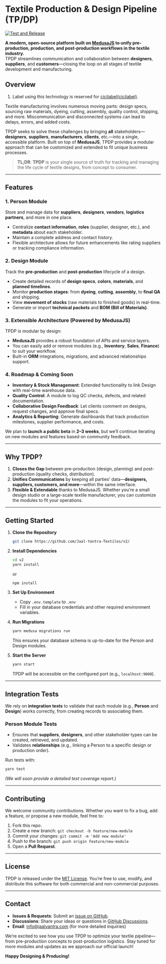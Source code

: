 # Textile Production & Design Pipeline (TP/DP)

[![Test and Release](https://github.com/Jaal-Yantra-Textiles/v2/actions/workflows/test-and-release.yml/badge.svg)](https://github.com/Jaal-Yantra-Textiles/v2/actions/workflows/test-and-release.yml)

**A modern, open-source platform built on [MedusaJS](https://docs.medusajs.com/) to unify pre-production, production, and post-production workflows in the textile industry.**  
TPDP streamlines communication and collaboration between **designers**, **suppliers**, and **customers**—closing the loop on all stages of textile development and manufacturing.

## Overview

1. Label using this technology is reserved for [cicilabel(cicilabel)](https://cicilabel.com).

Textile manufacturing involves numerous moving parts: design specs, sourcing raw materials, dyeing, cutting, assembly, quality control, shipping, and more. Miscommunication and disconnected systems can lead to delays, errors, and added costs.

TPDP seeks to solve these challenges by bringing **all** stakeholders—**designers**, **suppliers**, **manufacturers**, **clients**, etc.—into a single, accessible platform. Built on top of **MedusaJS**, TPDP provides a modular approach that can be customized and extended to fit unique business processes.

> **TL;DR**: **TPDP** is your single source of truth for tracking and managing the life cycle of textile designs, from concept to consumer.

---

## Features

### 1. Person Module
Store and manage data for **suppliers**, **designers**, **vendors**, **logistics partners**, and more in one place.  
- Centralize **contact information**, **roles** (supplier, designer, etc.), and **metadata** about each stakeholder.  
- Maintain a complete address and contact history.  
- Flexible architecture allows for future enhancements like rating suppliers or tracking compliance information.

### 2. Design Module
Track the **pre-production** and **post-production** lifecycle of a design.  
- Create detailed records of **design specs**, **colors**, **materials**, and **planned timelines**.  
- Monitor **production stages**: from **dyeing**, **cutting**, **assembly**, to **final QA** and shipping.  
- View **movement of stocks** (raw materials to finished goods) in real-time.  
- Generate or import **technical packets** and **BOM (Bill of Materials)**.

### 3. Extensible Architecture (Powered by MedusaJS)
TPDP is modular by design:
- **MedusaJS** provides a robust foundation of APIs and service layers.
- You can easily add or remove modules (e.g., **Inventory**, **Sales**, **Finance**) to suit your workflow.
- Built-in **ORM** integrations, migrations, and advanced relationships support.

### 4. Roadmap & Coming Soon
- **Inventory & Stock Management**: Extended functionality to link Design with real-time warehouse data.  
- **Quality Control**: A module to log QC checks, defects, and related documentation.  
- **Collaborative Design Feedback**: Let clients comment on designs, request changes, and approve final specs.  
- **Analytics & Reporting**: Generate dashboards that track production milestones, supplier performance, and costs.

We plan to **launch a public beta** in **2–3 weeks**, but we’ll continue iterating on new modules and features based on community feedback.  

---

## Why TPDP?

1. **Closes the Gap** between pre-production (design, planning) and post-production (quality checks, distribution).  
2. **Unifies Communications** by keeping all parties’ data—**designers, suppliers, customers, and more**—within the same interface.  
3. **Flexible & Extendable** thanks to MedusaJS. Whether you’re a small design studio or a large-scale textile manufacturer, you can customize the modules to fit your operations.

---

## Getting Started

1. **Clone the Repository**  
   ```bash
   git clone https://github.com/Jaal-Yantra-Textiles/v2/
   ```

2. **Install Dependencies**  
   ```bash
   cd v2
   yarn install
   ```
   or
   ```bash
   npm install
   ```

3. **Set Up Environment**  
   - Copy `.env.template` to `.env`  
   - Fill in your database credentials and other required environment variables.

4. **Run Migrations**  
   ```bash
   yarn medusa migrations run
   ```
   This ensures your database schema is up-to-date for the Person and Design modules.

5. **Start the Server**  
   ```bash
   yarn start
   ```
   TPDP will be accessible on the configured port (e.g., `localhost:9000`).

---

## Integration Tests

We rely on **integration tests** to validate that each module (e.g., **Person** and **Design**) works correctly, from creating records to associating them.  

### Person Module Tests
- Ensures that **suppliers**, **designers**, and other stakeholder types can be created, retrieved, and updated.  
- Validates **relationships** (e.g., linking a Person to a specific design or production order).  

Run tests with:  
```bash
yarn test
```
*(We will soon provide a detailed test coverage report.)*

---

## Contributing

We welcome community contributions. Whether you want to fix a bug, add a feature, or propose a new module, feel free to:

1. Fork this repo.  
2. Create a new branch: `git checkout -b feature/new-module`  
3. Commit your changes: `git commit -m 'Add new module'`  
4. Push to the branch: `git push origin feature/new-module`  
5. Open a **Pull Request**.

---

## License

TPDP is released under the [MIT License](LICENSE). You’re free to use, modify, and distribute this software for both commercial and non-commercial purposes.

---

## Contact

- **Issues & Requests**: Submit an [issue on GitHub](https://github.com/Jaal-Yantra-Textiles/v2/issues).  
- **Discussions**: Share your ideas or questions in [GitHub Discussions](https://github.com/Jaal-Yantra-Textiles/v2).  
- **Email**: info@jaalyantra.com (for more detailed inquiries)

We’re excited to see how you use TPDP to optimize your textile pipeline—from pre-production concepts to post-production logistics. Stay tuned for more modules and updates as we approach our official launch! 

**Happy Designing & Producing!**